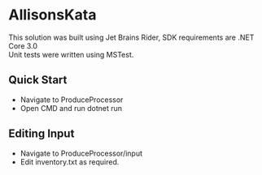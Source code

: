 # AllisonsKata

This solution was built using Jet Brains Rider, SDK requirements are .NET Core 3.0 <br />
Unit tests were written using MSTest. <br />

## Quick Start

<ul>
  <li>Navigate to ProduceProcessor</li>
  <li>Open CMD and run dotnet run</li>
</ul>

## Editing Input

<ul>
  <li>Navigate to ProduceProcessor/input</li>
  <li>Edit inventory.txt as required.</li>
</ul>
